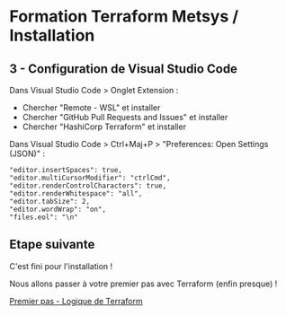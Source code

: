 # Formation Terraform Metsys / Installation

  

## 3 - Configuration de Visual Studio Code

Dans Visual Studio Code > Onglet Extension :
 - Chercher "Remote - WSL" et installer
 - Chercher "GitHub Pull Requests and Issues" et installer
 - Chercher "HashiCorp Terraform" et installer

Dans Visual Studio Code > Ctrl+Maj+P > "Preferences: Open Settings (JSON)" :

    "editor.insertSpaces": true,
    "editor.multiCursorModifier": "ctrlCmd",
    "editor.renderControlCharacters": true,
    "editor.renderWhitespace": "all",
    "editor.tabSize": 2,
    "editor.wordWrap": "on",
    "files.eol": "\n"

## Etape suivante
C'est fini pour l'installation !

Nous allons passer à votre premier pas avec Terraform (enfin presque) !

[Premier pas - Logique de Terraform](https://github.com/HeuScripts/Formation/tree/main/Premier-pas/Logique)
